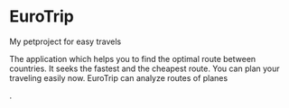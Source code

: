 <h1>EuroTrip</h1>
My petproject for easy travels

<p>The application which helps you to find the optimal route between countries. It seeks the fastest and the cheapest route. You can plan your traveling easily now. EuroTrip can analyze routes of planes</p>. 